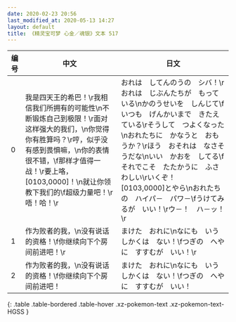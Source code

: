 ```yaml
---
date: 2020-02-23 20:56
last_modified_at: 2020-05-13 14:27
layout: default
title: 《精灵宝可梦 心金／魂银》文本 517
---
```

| 编号 | 中文 | 日文 |
| ---- | ---- | ---- |
| 0 | 我是四天王的希巴！\r我相信我们所拥有的可能性\n不断锻炼自己到极限！\r面对这样强大的我们，\n你觉得你有胜算吗？\r哼，似乎没有感到畏惧嘛，\n你的表情很不错，\f那样才值得一战！\r要上咯，[0103,0000]！\n就让你领教下我们的\f超级力量吧！\r唔！哈！\r | おれは　してんのうの　シバ！\rおれは　じぶんたちが　もっている\nかのうせいを　しんじて\fいつも　げんかいまで　きたえている\rそうして　つよくなった\nおれたちに　かなうと　おもうか？\rほう　おそれは　なさそうだな\nいい　かおを　してる\fそれでこそ　たたかうに　ふさわしい\rいくぞ！　[0103,0000]とやら\nおれたちの　ハイパ－　パワ－\fうけてみるが　いい！\rウ－！　ハ－ッ！\r |
| 1 | 作为败者的我，\n没有说话的资格！\f你继续向下个房间前进吧！\r | まけた　おれに\nなにも　いう　しかくは　ない！\fつぎの　へやに　すすむが　いい！\r |
| 2 | 作为败者的我，\n没有说话的资格！\f你继续向下个房间前进吧！ | まけた　おれに\nなにも　いう　しかくは　ない！\fつぎの　へやに　すすむが　いい！ |
{: .table .table-bordered .table-hover .xz-pokemon-text .xz-pokemon-text-HGSS }